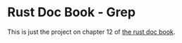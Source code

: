 # Rust Doc Book - Grep

This is just the project on chapter 12 of [the rust doc book](https://doc.rust-lang.org/book/ch12-00-an-io-project.html).
